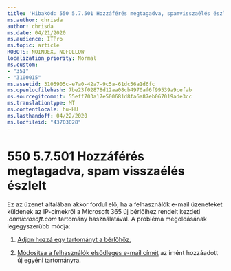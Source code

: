 ```yaml
---
title: 'Hibakód: 550 5.7.501 Hozzáférés megtagadva, spamvisszaélés észlelve'
ms.author: chrisda
author: chrisda
ms.date: 04/21/2020
ms.audience: ITPro
ms.topic: article
ROBOTS: NOINDEX, NOFOLLOW
localization_priority: Normal
ms.custom:
- "351"
- "3100015"
ms.assetid: 3105905c-e7a0-42a7-9c5a-61dc56a1d6fc
ms.openlocfilehash: 7be23f02878d12aa08cb4970af6f99539a9cefab
ms.sourcegitcommit: 55eff703a17e500681d8fa6a87eb067019ade3cc
ms.translationtype: MT
ms.contentlocale: hu-HU
ms.lasthandoff: 04/22/2020
ms.locfileid: "43703028"
---
```

# <a name="550-57501-access-denied-spam-abuse-detected"></a>550 5.7.501 Hozzáférés megtagadva, spam visszaélés észlelt

Ez az üzenet általában akkor fordul elő, ha a felhasználók e-mail üzeneteket küldenek az IP-címekről a Microsoft 365 új bérlőihez rendelt kezdeti *.onmicrosoft.com* tartomány használatával. A probléma megoldásának legegyszerűbb módja:

1. [Adjon hozzá egy tartományt a bérlőhöz.](https://docs.microsoft.com//office365/admin/setup/add-domain)

2. [Módosítsa a felhasználók elsődleges e-mail címét](https://docs.microsoft.com//office365/admin/add-users/change-a-user-name-and-email-address) az imént hozzáadott új egyéni tartományra.
